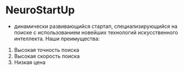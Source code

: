 # NeuroStartUp 
  * динамически развивающийся стартап, специализирующийся на поиске с использованием новейших технологий искусственного интеллекта. Наши преимущества:
  1. Высокая точность поиска
  2. Высокая скорость поиска
  3. Низкая цена 